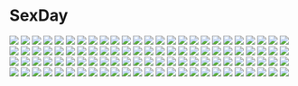 # SexDay
![](https://konachan.com/jpeg/9dccb75bc60fddce7f1eb52ab4145e44/Konachan.com%20-%20106393%20breasts%20censored%20clochette%20game_cg%20himekawa_fuuka%20long_hair%20nipples%20oshiki_hitoshi%20penis%20pussy%20pussy_juice%20school_uniform%20sex%20thighhighs.jpg)
![](https://konachan.com/image/72835c3545d25474127b86ad21028872/Konachan.com%20-%20156120%20animal%20blue_eyes%20bubbles%20doll%20fish%20long_hair%20mermaid%20onineko%20original%20underwater%20water.jpg)
![](https://konachan.com/image/1de5c53eb1e0676d0e2465bc1999cb0e/Konachan.com%20-%2037294%20maid%20mia_clementis%20yoake_mae_yori_ruri_iro_na.jpg)
![](https://konachan.com/image/e2b4c4348f31f2a3418da5ddde78dee5/Konachan.com%20-%2027785%20shakugan_no_shana.jpg)
![](https://konachan.com/jpeg/b8a4661bf0d9beef116ec5c61c04171d/Konachan.com%20-%2046363%20bikini%20blonde_hair%20nitta_aki%20purple_eyes%20ribbons%20signed%20soul_link%20swimsuit%20transparent%20twintails%20vector.jpg)
![](https://konachan.com/image/8e1f895df5a9e8e9e9b656cf8ce5751e/Konachan.com%20-%20176946%20anthropomorphism%20breasts%20hiba_%28p-p-purin%29%20kantai_collection%20long_hair%20navel%20polychromatic%20red_eyes%20southern_ocean_war_hime%20twintails%20white_hair.jpg)
![](https://konachan.com/image/7ea17695b1949717c76c51916780e0e6/Konachan.com%20-%2061602%20hatsune_miku%20vocaloid%20white.jpg)
![](https://konachan.com/image/f4227856e7d41e4bb9f33c341ae4c94d/Konachan.com%20-%20133850%20black_hair%20dress%20flowers%20long_hair%20panties%20sankarea%20sanka_rea%20underwear%20yilan.jpg)
![](https://konachan.com/image/4d5f5a4af9b55d8f4d7ac63cf48c49f3/Konachan.com%20-%20200965%20anthropomorphism%20fubuki_%28kancolle%29%20group%20kaga_%28kancolle%29%20kantai_collection%20kongou_%28kancolle%29%20ooi_%28kancolle%29%20tagme_%28artist%29%20zuikaku_%28kancolle%29.jpg)
![](https://konachan.com/jpeg/0673c4610b0535222fb7ff86383e261b/Konachan.com%20-%20212040%20aoyama_sumika%20bikini_top%20black_hair%20breasts%20brown_eyes%20christmas%20cleavage%20coffee-kizoku%20cropped%20elbow_gloves%20gloves%20hat%20heart%20original%20santa_hat.jpg)
![](https://konachan.com/jpeg/d79d2c9e546d86043c2aa11ed5556b68/Konachan.com%20-%2050982%20k-on%21%20nakano_azusa%20transparent%20vector.jpg)
![](https://konachan.com/image/9d55f790fc9976a351b27c68ba150571/Konachan.com%20-%2018218%20sawachika_eri%20school_rumble.jpg)
![](https://konachan.com/image/bb1e70ab90526eb1cda8bf12c342eeae/Konachan.com%20-%20108349%20blue_eyes%20brown_hair%20hakurei_reimu%20japanese_clothes%20long_hair%20miko%20skirt%20skirt_lift%20toosaka_asagi%20touhou.jpg)
![](https://konachan.com/image/4fce41ed8ea28e1ee4cb1a433bcfe3b4/Konachan.com%20-%20228628%20animal%20building%20clouds%20grass%20jpeg_artifacts%20landscape%20original%20rabbit%20scenic%20sky%20tree%20yun_%28maxforse%29.jpg)
![](https://konachan.com/image/dcd8e45639e0927a049450e7d8c07135/Konachan.com%20-%2026748%20clamp%20ichihara_yuuko%20xxxholic.jpg)
![](https://konachan.com/image/79f4728e68c5a2ef08ced31942fe7f9e/Konachan.com%20-%20102941%20barefoot%20blonde_hair%20building%20chito04%20city%20dress%20goth-loli%20gray_hair%20green_eyes%20hat%20lolita_fashion%20long_hair%20night%20original%20red_eyes%20thighhighs.jpg)
![](https://konachan.com/image/85f134648c789aa320f8af4a0d2fca3e/Konachan.com%20-%20250265%20animal_ears%20ass_grab%20breasts%20gokou_ruri%20kneehighs%20male%20navel%20nipples%20nude%20penis%20pussy%20pussy_juice%20sex%20shuuji_%28shumi%29%20spread_legs%20uncensored.jpg)
![](https://konachan.com/image/eaf9ce589f57c39c9c7d42ff20ad62ee/Konachan.com%20-%2040028%20galge.com%20logo%20loli%20tagme%20tagme_%28artist%29.jpg)
![](https://konachan.com/jpeg/dbf00c65905dece1f6586b905833547c/Konachan.com%20-%20300045%20blue_eyes%20blush%20breasts%20brown_hair%20cleavage%20long_hair%20mermaid%20original%20poho%20pointed_ears%20swimsuit%20tail.jpg)
![](https://konachan.com/image/28410c88e9f8f08c8e76d179cf419344/Konachan.com%20-%20170103%20cameltoe%20edogawakid%20gokou_ruri%20long_hair%20pantyhose%20petals%20purple_eyes%20purple_hair%20school_uniform%20signed%20skirt.jpg)
![](https://konachan.com/image/0ec50122caee05c4801e44f7aa151e77/Konachan.com%20-%20196236%20aqua_eyes%20aqua_hair%20hatsune_miku%20long_hair%20lordlessv2%20no_bra%20skirt%20thighhighs%20twintails%20vocaloid.jpg)
![](https://konachan.com/jpeg/8e055d09bdf1210552fcebecb7a0fd06/Konachan.com%20-%20232899%20animal%20cat%20cropped%20headband%20kaenbyou_rin%20ke-ta%20komeiji_satori%20purple_hair%20red_eyes%20short_hair%20touhou%20waifu2x.jpg)
![](https://konachan.com/jpeg/dfe18efad03fe3fdb9823c7bee35e69a/Konachan.com%20-%20225185%20anthropomorphism%20aqua_eyes%20beach%20bikini%20black_hair%20blush%20clouds%20gotou_hisashi%20hat%20long_hair%20rensouhou-chan%20ribbons%20sky%20swimsuit%20water.jpg)
![](https://konachan.com/jpeg/24737ec0a29c12728efd97f921cdb992/Konachan.com%20-%20232300%20all_male%20book%20glasses%20gray_hair%20green_eyes%20male%20original%20paper%20short_hair%20srb7606.jpg)
![](https://konachan.com/jpeg/7ad801fc19685ff70d7ff2ff59c43025/Konachan.com%20-%20147599%20blue_eyes%20blush%20breasts%20choker%20cleavage%20elbow_gloves%20gloves%20halloween%20hat%20hatsune_miku%20kagamine_rin%20leek%20long_hair%20pink_hair%20vocaloid%20witch%20witch_hat.jpg)
![](https://konachan.com/image/b0eb215b6b894f70465ac0d874ea6338/Konachan.com%20-%20158226%20hatsune_miku%20shiro-inu%20vocaloid.jpg)
![](https://konachan.com/image/d9c7a3ce2656251991fd1e0732277b42/Konachan.com%20-%20205707%20animal%20apron%20brown_eyes%20brown_hair%20candy%20cat%20chocolate%20dille_blood%20dlsite.com%20long_hair%20original%20refeia%20scarf%20valentine%20watermark.jpg)
![](https://konachan.com/image/b86a67f76b449295f69fb2fff76c4898/Konachan.com%20-%20140205%20blonde_hair%20breasts%20cherry_blossoms%20cleavage%20flowers%20horns%20hoshiguma_yuugi%20japanese_clothes%20kimono%20madcocoon%20red_eyes%20shackles%20signed%20smoking%20touhou.jpg)
![](https://konachan.com/image/80aa9b0996d229b347c535b7915aa4d1/Konachan.com%20-%2010417%20bikini%20black_hair%20long_hair%20miss_surfersparadise%20swimsuit%20twintails.jpg)
![](https://konachan.com/jpeg/d699cc91215216dd15f702534ac30dad/Konachan.com%20-%20268184%20black_hair%20breast_grab%20breasts%20brown_eyes%20cleavage%20game_cg%20hibiki_works%20iizuki_tasuku%20kisaragi_maaya%20long_hair%20no_bra%20onee-chan_no_yuuwaku%20shorts.jpg)
![](https://konachan.com/image/63a9fad6012efd2a918b3dd965c5cec8/Konachan.com%20-%2012934%20aizawa_kotaroh.jpg)
![](https://konachan.com/image/585a1e1c6ffb293f862dc945b898699d/Konachan.com%20-%20268389%202girls%20bikini%20blonde_hair%20cat_smile%20green_eyes%20hoodie%20pool%20purple_eyes%20purple_hair%20swimsuit%20tsurumaki_maki%20vocaloid%20voiceroid%20watermark%20yuzuki_yukari.jpg)
![](https://konachan.com/jpeg/cc80be0ece92eaf7a215c709d12d5198/Konachan.com%20-%2036033%20air_gear%20cyan%20wanijima_akito.jpg)
![](https://konachan.com/image/a6bb8281cfe85a7ed36452cfd7596eef/Konachan.com%20-%2034489%20caffein%20hatsune_miku%20monochrome%20vocaloid.jpg)
![](https://konachan.com/image/46feab95b8a758032cb90be023232a3c/Konachan.com%20-%2059930%20bunnygirl%20tagme.jpg)
![](https://konachan.com/image/c634ca27406cc63611dd7df89b511c8e/Konachan.com%20-%20248151%20blindfold%20bodysuit%20elbow_gloves%20gloves%20long_hair%20original%20pixiv_fantasia%20swd3e2%20sword%20watermark%20weapon%20white_hair.jpg)
![](https://konachan.com/image/f2a6fec0ee0867233d86bfa76445c345/Konachan.com%20-%20168112%20atomix%20breasts%20cleavage%20long_hair%20original%20purple_eyes%20purple_hair%20skirt%20thighhighs%20twintails%20watermark%20white%20zettai_ryouiki.jpg)
![](https://konachan.com/jpeg/454c9a33c01e016749a40b5987645f1e/Konachan.com%20-%20139794%202girls%20ass%20asteel_runastia%20astronauts%20blonde_hair%20blush%20erect%21%20game_cg%20gray_hair%20panties%20piromizu%20school_uniform%20thighhighs%20underwear.jpg)
![](https://konachan.com/image/70ca037bad9256b7d224d2d7ce7cfb5f/Konachan.com%20-%20166842%202girls%20bed%20blue_eyes%20bondage%20breasts%20censored%20dildo%20gag%20kinakoweb%20long_hair%20nipples%20open_shirt%20pink_hair%20ponytail%20pussy%20scarf%20sex%20wet%20wink%20yuri.jpg)
![](https://konachan.com/jpeg/ce5c1fc85e8d078c8fb32ad032e9e9f3/Konachan.com%20-%20305478%20close%20collar%20green_eyes%20long_hair%20nippon_ichi_no_koukousei_majutsushi_isekai_dorei_shoujo_wo_morau%20nyum%20pink_hair%20shirt%20tagme_%28character%29.jpg)
![](https://konachan.com/image/50e17d28cf9308ab2ef822d0ec13dd02/Konachan.com%20-%20157240%20ass%20blonde_hair%20bow%20green_eyes%20hoodie%20kuimono%20original%20panties%20short_hair%20skirt%20thighhighs%20underwear.jpg)
![](https://konachan.com/jpeg/152a8c49918920810affe90a26771fb5/Konachan.com%20-%20114953%20anthropomorphism%20enderman%20hoodie%20minecraft.jpg)
![](https://konachan.com/jpeg/4d5eaf91f4de5fe62ec5e0683464ac65/Konachan.com%20-%20105177%20armor%20eyepatch%20sword%20tagme%20weapon.jpg)
![](https://konachan.com/image/2f55f2573713388b8ddaa0f0086100f3/Konachan.com%20-%20150489%20akemi_homura%20black_hair%20bondage%20bow%20brown_eyes%20chain%20choker%20collar%20crying%20gloves%20headband%20madcocoon%20pink_hair%20purple_eyes%20thighhighs%20twintails%20yuri.jpg)
![](https://konachan.com/image/5d55cccc06c5aeb92129d1450c0c9c94/Konachan.com%20-%209843%20animal_ears%20catgirl.jpg)
![](https://konachan.com/jpeg/a9404131f4c54d4bb18ce165174a40e1/Konachan.com%20-%20230148%20blush%20breasts%20cleavage%20fang%20food%20game_cg%20gray_hair%20ice_cream%20kimi_to_yumemishi%20laplacian%20long_hair%20orange_eyes%20ribbons%20shimofuri%20twintails.jpg)
![](https://konachan.com/image/72352c8288a8422a24f8ad74ffabba7c/Konachan.com%20-%20142317%202girls%20chiba_sadoru%20cropped%20dengeki_moeoh%20honey%20original%20scan%20twintails.jpg)
![](https://konachan.com/jpeg/733b0f3d4c9eac4d8aa4c92b5130736b/Konachan.com%20-%20169905%20barefoot%20blush%20breasts%20brown_hair%20cleavage%20game_cg%20long_hair%20minori%20nipple_slip%20nipples%20open_shirt%20purple_eyes%20twintails%20yukata%20yuzuna_hiyo.jpg)
![](https://konachan.com/image/ea9343c79a2e725ad5975512fddf2f23/Konachan.com%20-%2019496%20kamishiro_rin%20maburaho.jpg)
![](https://konachan.com/image/86b1f8f5500bd96af6a40751070c0a17/Konachan.com%20-%20226461%20fate_grand_order%20fate_%28series%29%20fire%20headdress%20long_hair%20purple_hair%20red_eyes%20scathach_%28fate_grand_order%29%20skintight%20spear%20toosaka_asagi%20weapon.jpg)
![](https://konachan.com/image/b19ddda3516ef604d44b13e1006755e4/Konachan.com%20-%20207925%20boots%20cape%20capriccio%20fang%20gray_hair%20headband%20loli%20navel%20original%20panties%20ponytail%20red_eyes%20short_hair%20underwear%20vampire%20water.jpg)
![](https://konachan.com/image/c286d19dae6eac6b0c95fae468cde6dc/Konachan.com%20-%20201591%20anthropomorphism%20blood%20breasts%20gray_hair%20japanese_clothes%20long_hair%20ray83222%20red_eyes%20sarashi%20skirt%20thighhighs%20torn_clothes%20underwear%20wink.jpg)
![](https://konachan.com/jpeg/cb349db339f312c2e1441e386c1a5a65/Konachan.com%20-%20250821%20kiss%20male%20pokemon%20satoshi_%28pokemon%29%20serena_%28pokemon%29%20takecha.jpg)
![](https://konachan.com/image/01a5309c4a08b9fdd74771614e62affc/Konachan.com%20-%20291347%20bra%20breasts%20cleavage%20gag%20go-toubun_no_hanayome%20kongbai%20nakano_nino%20pantyhose%20see_through%20torn_clothes%20underwear.jpg)
![](https://konachan.com/image/142f416f2eec8ea599f6732214c6006f/Konachan.com%20-%2052732%20nishimata_aoi%20school_uniform.jpg)
![](https://konachan.com/image/eb676eb502c07622ecfc5e026be2510d/Konachan.com%20-%20136552%20barefoot%20blonde_hair%20crimson_imprint%20loli%20panties%20panty_pull%20pink_hair%20tagme%20thighhighs%20underwear%20wings%20zoom_layer.jpg)
![](https://konachan.com/jpeg/1fd5ed76afa3365439f39dc3f6bf1e1e/Konachan.com%20-%20252457%20animal%20blush%20collar%20food%20nobody%20original%20signed%20staff%20white%20yutaka_kana.jpg)
![](https://konachan.com/image/ec096c4a3807e426b078c70679db8f78/Konachan.com%20-%2071829%20blush%20brown_eyes%20clamp%20flowers%20hanato_kobato%20hat%20kobato%20long_hair%20pink_hair%20yellow_eyes.jpg)
![](https://konachan.com/image/b922356a8f2514ed2d4c100bf608d557/Konachan.com%20-%20279350%202girls%20blonde_hair%20breasts%20cleavage%20green_eyes%20kojima_saya%20long_hair%20navel%20ponytail%20purple_eyes%20purple_hair%20saber%20skirt%20thighhighs%20umbrella%20white.jpg)
![](https://konachan.com/jpeg/2354ad44fc62bc28094600ee025822d6/Konachan.com%20-%20225037%20aqua_eyes%20brown_hair%20game_cg%20japanese_clothes%20kobuichi%20long_hair%20male%20senren_banka%20short_hair%20tomotake_yoshino%20white_hair%20yukata%20yuzusoft.jpg)
![](https://konachan.com/image/4b5495b821d83133a79b5aa7f854f7df/Konachan.com%20-%2032738%20melissa_seraphy%20pointed_ears%20underwear%20wagamama_capriccio%20wings.jpg)
![](https://konachan.com/image/2be10cc2d3f9597ba1384515c50b93de/Konachan.com%20-%20115214%20barefoot%20black_eyes%20braids%20brown_hair%20fukumaru_%28ns1%29%20hanasaku_iroha%20oshimizu_nako%20panties%20school_uniform%20skirt%20underwear.jpg)
![](https://konachan.com/image/7089564ea3c4ee1d281edfa818cb8e90/Konachan.com%20-%20143375%20black_hair%20blue_eyes%20clouds%20kasei_%28xyz%29%20long_hair%20original%20thighhighs%20umbrella.jpg)
![](https://konachan.com/jpeg/5564040ed7d6b29bc0293de248b2d40f/Konachan.com%20-%20258525%20annin_doufu%20idolmaster%20idolmaster_cinderella_girls%20idolmaster_cinderella_girls_starlight_stage%20zaizen_tokiko.jpg)
![](https://konachan.com/image/f36d44133c97a38df826f3f8c87174b9/Konachan.com%20-%20197524%20black_hair%20blonde_hair%20blue_eyes%20blush%20brown_eyes%20brown_hair%20headband%20katou_megumi%20long_hair%20purple_eyes%20short_hair%20thighhighs%20twintails%20woo_%28artist%29.jpg)
![](https://konachan.com/image/4e18b2163ed5f432a6f66cf563055ebd/Konachan.com%20-%2044086%20blue_hair%20breasts%20calendar%20chouun%20cleavage%20katagiri_hinata%20koihime_musou%20red_eyes%20tagme%20thighhighs%20waitress.jpg)
![](https://konachan.com/image/7e5de38551fe5475009990d587089e6a/Konachan.com%20-%20127485%20blonde_hair%20blue_eyes%20blush%20brown_hair%20green_eyes%20gym_uniform%20long_hair%20male%20original%20school_uniform%20short_hair%20skirt%20trap%20yuki18r.jpg)
![](https://konachan.com/image/57feedfbb012bb5347e842a07f4f7b42/Konachan.com%20-%2023212%20barasuishou%20group%20hina_ichigo%20kanaria%20rozen_maiden%20shinku%20souseiseki%20suigintou%20suiseiseki.jpg)
![](https://konachan.com/image/7ca05b325a109b7e8dd39e52b2722727/Konachan.com%20-%20127929%20forest%20isou_nagi%20kyuubee%20mahou_shoujo_madoka_magica%20scenic%20tree.jpg)
![](https://konachan.com/jpeg/0b1844532d542c02bfac9456911b6899/Konachan.com%20-%20307691%20animal_ears%20blush%20breasts%20bunny_ears%20bunnygirl%20fate_%28series%29%20mash_kyrielight%20nipples%20pink_hair%20purple_eyes%20pussy%20short_hair%20uehiro%20uncensored.jpg)
![](https://konachan.com/jpeg/715d9524fd8f0ee5af0210688ed4394b/Konachan.com%20-%2076027%20animal_ears%20bell%20blonde_hair%20blue_hair%20bow%20catgirl%20chibi%20kiryuu_hina%20long_hair%20miko%20neko_koi%20pink_hair%20ribbons%20tail%20thighhighs%20toono_sayaka.jpg)
![](https://konachan.com/image/db2293bd5594727f28a0f8f7576bb6da/Konachan.com%20-%204999%20kannagi_ayano%20kaze_no_stigma%20long_hair%20red_eyes%20red_hair%20school_uniform%20stockings%20sword%20weapon.jpg)
![](https://konachan.com/image/c189886078ca61c4d418dead543381a4/Konachan.com%20-%20260127%20original%20tagme_%28artist%29.jpg)
![](https://konachan.com/jpeg/53a242217c90d00210faf771fd8d3820/Konachan.com%20-%20222826%20black_hair%20blush%20gloves%20navel%20nishinomiya_suzu%20red_eyes%20short_hair%20skirt%20thighhighs%20twintails%20wink%20yazawa_nico%20zettai_ryouiki.jpg)
![](https://konachan.com/jpeg/a684f777e650ac4eb8e083482106298b/Konachan.com%20-%20235493%20vocaloid%20voiceroid%20yuzuki_yukari.jpg)
![](https://konachan.com/jpeg/c0c47c36d75740c7a43b1b7d83789c86/Konachan.com%20-%2088956%20bra%20censored%20fellatio%20game_cg%20gray_hair%20itsuki_kirara%20meri_chri%20orange_eyes%20penis%20tenmaso%20underwear%20whirlpool.jpg)
![](https://konachan.com/image/6781da64d99fbbe9c8cbf884f0f9c36d/Konachan.com%20-%2093841%20cirno%20fairy%20touhou.jpg)
![](https://konachan.com/image/20191b455f492961731149e1ba0b3c3e/Konachan.com%20-%20111786%20blue%20blue_hair%20hatsune_miku%20jpeg_artifacts%20vocaloid.jpg)
![](https://konachan.com/image/62a76240d2ac715029e9341ed7a25c54/Konachan.com%20-%20200191%20anthropomorphism%20black_hair%20blue_eyes%20bow_%28weapon%29%20kantai_collection%20kariinu%20katsuragi_%28kancolle%29%20long_hair%20navel%20ponytail%20sarashi%20underwear%20weapon.jpg)
![](https://konachan.com/image/e29834bd2ba48e86db8c6168836ec6cc/Konachan.com%20-%20303630%20anus%20ass%20breasts%20brown_eyes%20brown_hair%20cian_yo%20couch%20garter%20headband%20long_hair%20nipples%20original%20pussy%20tail%20uncensored%20wristwear.jpg)
![](https://konachan.com/image/445589bab78aa5de31701c6919fd1f93/Konachan.com%20-%20103128%20kaname_madoka%20mahou_shoujo_madoka_magica%20pink_hair%20space%20ultimate_madoka%20wings.jpg)
![](https://konachan.com/image/5b065dd8e5add17ea1588a5fb03b83e9/Konachan.com%20-%2043799%20aino_minako%20sailor_moon%20sailor_venus.jpg)
![](https://konachan.com/image/b20b5ec1ba6482818f781c3999ad245e/Konachan.com%20-%20114623%20blue_hair%20cherry_blossoms%20flowers%20hatsune_miku%20hatsune_mikuo%20long_hair%20pink_hair%20sakura_miku%20short_hair%20snow%20twintails%20vocaloid.jpg)
![](https://konachan.com/image/d50355a8835a145345f90b1fa75a1e45/Konachan.com%20-%2089336%20computer%20instrument%20moon%20original%20scarf%20shiira%20sky%20tagme.jpg)
![](https://konachan.com/image/5344e40b8517d748fe5d28cac3cdd502/Konachan.com%20-%20255856%20armor_blitz%20ass%20blush%20breasts%20censored%20cum%20drink%20long_hair%20moon%20nipples%20nude%20penis%20petals%20pink_hair%20purple_eyes%20sex%20squchan.jpg)
![](https://konachan.com/jpeg/aa352ebfa460fd74c84b93be8f7bfe37/Konachan.com%20-%20223409%20tagme_%28character%29%20toudou_charo%20utau.jpg)
![](https://konachan.com/image/a21ab4f4e8e6436ade530de23ff5df91/Konachan.com%20-%207400%20120_yen_stories%20cherry_blossoms%20flowers%20hakone%20nekoneko_soft.jpg)
![](https://konachan.com/image/bfe80f78c88037c4bdfe8fd6b8667c06/Konachan.com%20-%20296323%202girls%20aya_shobon%20bikini%20blue_eyes%20blush%20braids%20brown_hair%20erect_nipples%20futanari%20headphones%20long_hair%20original%20penis%20pink_eyes%20swimsuit%20thighhighs.jpg)
![](https://konachan.com/image/14bdd40f684d2985c075f23dbe678bd2/Konachan.com%20-%2068074%20guitar%20hirasawa_yui%20instrument%20k-on%21%20school_uniform.jpg)
![](https://konachan.com/image/27ecdee70e9ae2b3c09279e7e897de3c/Konachan.com%20-%20111675%20animal_ears%20autumn%20inubashiri_momiji%20meracle%20pink_hair%20touhou%20wink%20wolfgirl.jpg)
![](https://konachan.com/jpeg/2611f37ff0960fb920a3f923bd2ea785/Konachan.com%20-%20152387%20black_hair%20blush%20bow%20bra%20breasts%20cleavage%20dengeki_moeoh%20long_hair%20open_shirt%20scan%20school_uniform%20sunset%20tanihara_natsuki%20torn_clothes%20underwear.jpg)
![](https://konachan.com/image/fffe39ced4ee787b83f54b38300ac080/Konachan.com%20-%2049705%20flyable_heart%20itou_noiji%20katsuragi_syo%20minase_sakurako%20school_uniform%20thighhighs.jpg)
![](https://konachan.com/image/7ddb4cb1e25e93ed0530bc846b66fe59/Konachan.com%20-%20186436%20bikini%20book%20clouds%20drink%20dualscreen%20green_eyes%20horns%20jakoujika%20loli%20navel%20necklace%20original%20sky%20swim_ring%20swimsuit%20umbrella%20water%20white_hair.jpg)
![](https://konachan.com/image/0b27680e3640464dc9042382ec3ac1e6/Konachan.com%20-%2031756%20blonde_hair%20blue_eyes%20blush%20favorite%20food%20game_cg%20happy_margaret%21%20kokonoka%20minahase_karin%20school_uniform.jpg)
![](https://konachan.com/image/488986dbb4fe91be80d6912fa19f72b7/Konachan.com%20-%2036346%20calendar%20genderswap%20kyonko%20school_uniform%20suzumiya_haruhi_no_yuutsu%20zoom_layer.jpg)
![](https://konachan.com/image/7082cf7eca358da3597d2a481a2f6603/Konachan.com%20-%20141876%20breasts%20gray_hair%20hiyoko_strike%21%20kaguradori_hina%20lolita_fashion%20nipples%20panties%20thighhighs%20twintails%20underwear%20wet%20yasuyuki.jpg)
![](https://konachan.com/image/6a713af54435f85adc8b6f9a09a6659c/Konachan.com%20-%209503%202girls%20animal_ears%20aqua_eyes%20asakura_nemu%20bell%20blush%20brown_hair%20catgirl%20collar%20da_capo%20food%20headdress%20red_eyes%20ribbons%20sagisawa_yoriko.jpg)
![](https://konachan.com/image/a696b532d2c273ff87fcc127aa529f81/Konachan.com%20-%2089686%20cloud_strife%20final_fantasy%20final_fantasy_vii.jpg)
![](https://konachan.com/jpeg/11b5e601cc8c2bd4452c60ae7aebf5c3/Konachan.com%20-%20291147%20bed%20bra%20cameltoe%20game_cg%20gray_hair%20kakegawa_hazuki%20kiba_satoshi%20marmalade%20navel%20panties%20purple_eyes%20see_through%20short_hair%20study_%C2%A7_steady%20underwear.jpg)
![](https://konachan.com/jpeg/033e2689a41431fc32405b9fe7d86a7f/Konachan.com%20-%20160608%20bikini%20blush%20bra%20breasts%20cameltoe%20cleavage%20gray_hair%20oozora_itsuki%20original%20swimsuit%20underwear%20white.jpg)
